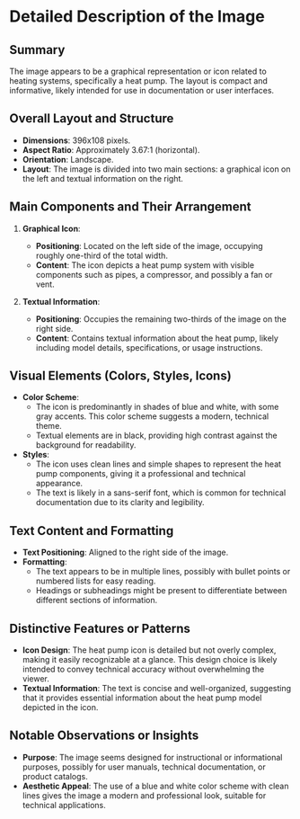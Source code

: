 # Detailed Description of the Image

## Summary
The image appears to be a graphical representation or icon related to heating systems, specifically a heat pump. The layout is compact and informative, likely intended for use in documentation or user interfaces.

## Overall Layout and Structure
- **Dimensions**: 396x108 pixels.
- **Aspect Ratio**: Approximately 3.67:1 (horizontal).
- **Orientation**: Landscape.
- **Layout**: The image is divided into two main sections: a graphical icon on the left and textual information on the right.

## Main Components and Their Arrangement
1. **Graphical Icon**:
   - **Positioning**: Located on the left side of the image, occupying roughly one-third of the total width.
   - **Content**: The icon depicts a heat pump system with visible components such as pipes, a compressor, and possibly a fan or vent.

2. **Textual Information**:
   - **Positioning**: Occupies the remaining two-thirds of the image on the right side.
   - **Content**: Contains textual information about the heat pump, likely including model details, specifications, or usage instructions.

## Visual Elements (Colors, Styles, Icons)
- **Color Scheme**:
  - The icon is predominantly in shades of blue and white, with some gray accents. This color scheme suggests a modern, technical theme.
  - Textual elements are in black, providing high contrast against the background for readability.
- **Styles**:
  - The icon uses clean lines and simple shapes to represent the heat pump components, giving it a professional and technical appearance.
  - The text is likely in a sans-serif font, which is common for technical documentation due to its clarity and legibility.

## Text Content and Formatting
- **Text Positioning**: Aligned to the right side of the image.
- **Formatting**:
  - The text appears to be in multiple lines, possibly with bullet points or numbered lists for easy reading.
  - Headings or subheadings might be present to differentiate between different sections of information.

## Distinctive Features or Patterns
- **Icon Design**: The heat pump icon is detailed but not overly complex, making it easily recognizable at a glance. This design choice is likely intended to convey technical accuracy without overwhelming the viewer.
- **Textual Information**: The text is concise and well-organized, suggesting that it provides essential information about the heat pump model depicted in the icon.

## Notable Observations or Insights
- **Purpose**: The image seems designed for instructional or informational purposes, possibly for user manuals, technical documentation, or product catalogs.
- **Aesthetic Appeal**: The use of a blue and white color scheme with clean lines gives the image a modern and professional look, suitable for technical applications.